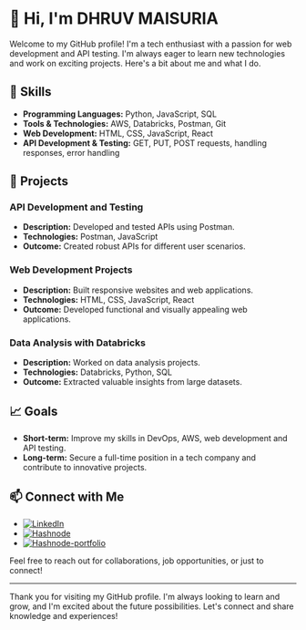 # 👋 Hi, I'm DHRUV MAISURIA

Welcome to my GitHub profile! I'm a tech enthusiast with a passion for web development and API testing. I'm always eager to learn new technologies and work on exciting projects. Here's a bit about me and what I do.

## 🔧 Skills

- **Programming Languages:** Python, JavaScript, SQL
- **Tools & Technologies:** AWS, Databricks, Postman, Git
- **Web Development:** HTML, CSS, JavaScript, React
- **API Development & Testing:** GET, PUT, POST requests, handling responses, error handling

## 🌟 Projects

### API Development and Testing
- **Description:** Developed and tested APIs using Postman.
- **Technologies:** Postman, JavaScript
- **Outcome:** Created robust APIs for different user scenarios.

### Web Development Projects
- **Description:** Built responsive websites and web applications.
- **Technologies:** HTML, CSS, JavaScript, React
- **Outcome:** Developed functional and visually appealing web applications.

### Data Analysis with Databricks
- **Description:** Worked on data analysis projects.
- **Technologies:** Databricks, Python, SQL
- **Outcome:** Extracted valuable insights from large datasets.

## 📈 Goals

- **Short-term:** Improve my skills in DevOps, AWS, web development and API testing.
- **Long-term:** Secure a full-time position in a tech company and contribute to innovative projects.

## 📫 Connect with Me

- [![LinkedIn](https://img.shields.io/badge/LinkedIn-blue?style=flat&logo=linkedin)](https://www.linkedin.com/in/dhruvkumar-maisuria/)
- [![Hashnode](https://img.shields.io/badge/Hashnode-2962FF?style=flat&logo=hashnode&logoColor=white)](https://hashnode.com/@Dhruv09)
- [![Hashnode-portfolio](https://img.shields.io/badge/Hashnode-2962FF?style=flat&logo=hashnode&logoColor=black)](https://dhruv-maisuria-portfolio.hashnode.dev/)

Feel free to reach out for collaborations, job opportunities, or just to connect!

---

Thank you for visiting my GitHub profile. I'm always looking to learn and grow, and I'm excited about the future possibilities. Let's connect and share knowledge and experiences!

